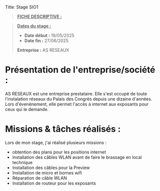 Title: Stage SIO1

> **<u>FICHE DESCRIPTIVE :</u>**

> <u>**Dates du stage :**</u>
>
> - **Date début :** 19/05/2025
> - **Date fin :** 27/06/2025
>
> **Entreprise :** AS RESEAUX



# Présentation de l'entreprise/société :

AS RESEAUX est une entreprise prestataire. Elle s'est occupé de toute l'instalation réseaux du Palais des Congrès depuis une dizaine d'années. Lors d'évenènement, elle permet l'accès à internet aux exposants pour ceux qui le demande.

# Missions & tâches réalisés : 

Lors de mon stage, j'ai réalisé plusieurs missions :

- obtention des plans pour les positions internet
- Installation des câbles WLAN avant de faire le brassage en local technique
- Installation des câbles pour la Preview 
- Installation de micro et bornes wifi
- Réparation de câble WLAN
- Installation de routeur pour les exposants


<!--Pendant la préparation des salons, des exposants pouvaient demander une installation internet et c'était notre rôle de le leur fournir. On avait un plan avec tout les emplacements des stands et les points précis de où ils voulaient leur arrivée d'internet. On branchait le cable WLAN avant de faire le brassage dans le local technique correspondant. Et pour vérifier que la connexion passait bien on utilisait un testeur.-->

<!-- ![Photo du testeur](../../../images/testeur.jpg "Testeur") -->
<!-- <img src="../../images/testeur.jpg" alt="Photo du testeur" title="Testeur" style="height: 100px;">


Le responsable activait directement de son ordinateur la connexion via les ports pour fournir le réseaux.-->
